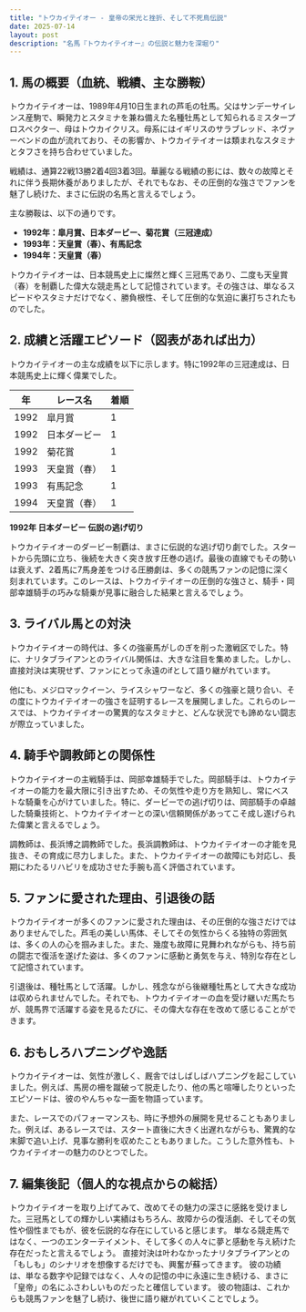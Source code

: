 ```yaml
---
title: "トウカイテイオー - 皇帝の栄光と挫折、そして不死鳥伝説"
date: 2025-07-14
layout: post
description: "名馬『トウカイテイオー』の伝説と魅力を深堀り"
---
```


## 1. 馬の概要（血統、戦績、主な勝鞍）

トウカイテイオーは、1989年4月10日生まれの芦毛の牡馬。父はサンデーサイレンス産駒で、瞬発力とスタミナを兼ね備えた名種牡馬として知られるミスタープロスペクター、母はトウカイクリス。母系にはイギリスのサラブレッド、ネヴァーベンドの血が流れており、その影響か、トウカイテイオーは類まれなスタミナとタフさを持ち合わせていました。

戦績は、通算22戦13勝2着4回3着3回。華麗なる戦績の影には、数々の故障とそれに伴う長期休養がありましたが、それでもなお、その圧倒的な強さでファンを魅了し続けた、まさに伝説の名馬と言えるでしょう。

主な勝鞍は、以下の通りです。

* **1992年：皐月賞、日本ダービー、菊花賞（三冠達成）**
* **1993年：天皇賞（春）、有馬記念**
* **1994年：天皇賞（春）**

トウカイテイオーは、日本競馬史上に燦然と輝く三冠馬であり、二度も天皇賞（春）を制覇した偉大な競走馬として記憶されています。その強さは、単なるスピードやスタミナだけでなく、勝負根性、そして圧倒的な気迫に裏打ちされたものでした。


## 2. 成績と活躍エピソード（図表があれば出力）

トウカイテイオーの主な成績を以下に示します。特に1992年の三冠達成は、日本競馬史上に輝く偉業でした。

| 年 | レース名        | 着順 |
|---|-----------------|-------|
| 1992 | 皐月賞          | 1     |
| 1992 | 日本ダービー      | 1     |
| 1992 | 菊花賞          | 1     |
| 1993 | 天皇賞（春）    | 1     |
| 1993 | 有馬記念        | 1     |
| 1994 | 天皇賞（春）    | 1     |


**1992年 日本ダービー 伝説の逃げ切り**

トウカイテイオーのダービー制覇は、まさに伝説的な逃げ切り劇でした。スタートから先頭に立ち、後続を大きく突き放す圧巻の逃げ。最後の直線でもその勢いは衰えず、2着馬に7馬身差をつける圧勝劇は、多くの競馬ファンの記憶に深く刻まれています。このレースは、トウカイテイオーの圧倒的な強さと、騎手・岡部幸雄騎手の巧みな騎乗が見事に融合した結果と言えるでしょう。


## 3. ライバル馬との対決

トウカイテイオーの時代は、多くの強豪馬がしのぎを削った激戦区でした。特に、ナリタブライアンとのライバル関係は、大きな注目を集めました。しかし、直接対決は実現せず、ファンにとって永遠のifとして語り継がれています。

他にも、メジロマックイーン、ライスシャワーなど、多くの強豪と競り合い、その度にトウカイテイオーの強さを証明するレースを展開しました。これらのレースでは、トウカイテイオーの驚異的なスタミナと、どんな状況でも諦めない闘志が際立っていました。


## 4. 騎手や調教師との関係性

トウカイテイオーの主戦騎手は、岡部幸雄騎手でした。岡部騎手は、トウカイテイオーの能力を最大限に引き出すため、その気性や走り方を熟知し、常にベストな騎乗を心がけていました。特に、ダービーでの逃げ切りは、岡部騎手の卓越した騎乗技術と、トウカイテイオーとの深い信頼関係があってこそ成し遂げられた偉業と言えるでしょう。

調教師は、長浜博之調教師でした。長浜調教師は、トウカイテイオーの才能を見抜き、その育成に尽力しました。また、トウカイテイオーの故障にも対応し、長期にわたるリハビリを成功させた手腕も高く評価されています。


## 5. ファンに愛された理由、引退後の話

トウカイテイオーが多くのファンに愛された理由は、その圧倒的な強さだけではありませんでした。芦毛の美しい馬体、そしてその気性からくる独特の雰囲気は、多くの人の心を掴みました。また、幾度も故障に見舞われながらも、持ち前の闘志で復活を遂げた姿は、多くのファンに感動と勇気を与え、特別な存在として記憶されています。

引退後は、種牡馬として活躍。しかし、残念ながら後継種牡馬として大きな成功は収められませんでした。それでも、トウカイテイオーの血を受け継いだ馬たちが、競馬界で活躍する姿を見るたびに、その偉大な存在を改めて感じることができます。


## 6. おもしろハプニングや逸話

トウカイテイオーは、気性が激しく、厩舎ではしばしばハプニングを起こしていました。例えば、馬房の柵を蹴破って脱走したり、他の馬と喧嘩したりといったエピソードは、彼のやんちゃな一面を物語っています。

また、レースでのパフォーマンスも、時に予想外の展開を見せることもありました。例えば、あるレースでは、スタート直後に大きく出遅れながらも、驚異的な末脚で追い上げ、見事な勝利を収めたこともありました。こうした意外性も、トウカイテイオーの魅力のひとつでした。


## 7. 編集後記（個人的な視点からの総括）

トウカイテイオーを取り上げてみて、改めてその魅力の深さに感銘を受けました。三冠馬としての輝かしい実績はもちろん、故障からの復活劇、そしてその気性や個性までもが、彼を伝説的な存在にしていると感じます。  単なる競走馬ではなく、一つのエンターテイメント、そして多くの人々に夢と感動を与え続けた存在だったと言えるでしょう。  直接対決は叶わなかったナリタブライアンとの「もしも」のシナリオを想像するだけでも、興奮が蘇ってきます。  彼の功績は、単なる数字や記録ではなく、人々の記憶の中に永遠に生き続ける、まさに「皇帝」の名にふさわしいものだったと確信しています。  彼の物語は、これからも競馬ファンを魅了し続け、後世に語り継がれていくことでしょう。

